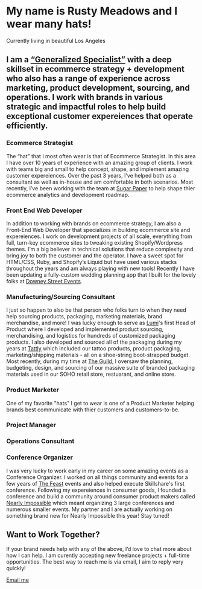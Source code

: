 <!-- This document is my scratchpad for writing the copy for this site.  -->


# My name is <span>Rusty Meadows</span> and I wear many hats!
Currently living in beautiful Los Angeles


## I am a <a target="_blank" href="https://fs.blog/2017/11/generalized-specialist/">“Generalized Specialist”</a> with a deep skillset in ecommerce strategy + development who also has a range of experience across marketing, product development, sourcing, and operations. I work with brands in various strategic and impactful roles to help build exceptional customer expereiences that operate efficiently.


### Ecommerce Strategist
The “hat” that I most often wear is that of Ecommerce Strategist. In this area I have over 10 years of experience with an amazing group of clients. I work with teams big and small to help concept, shape, and implement amazing customer expereiences. Over the past 3 years, I’ve helped both as a consultant as well as in-house and am comfortable in both scenarios. Most recently, I’ve been working with the team at <a target="_blank" href="https://sugarpaper.com">Sugar Paper</a> to help shape thier ecommerce analytics and development roadmap.

### Front End Web Developer
In addition to working with brands on ecommerce strategy, I am also a Front-End Web Developer that specializes in building ecommerce site and expereiences. I work on development projects of all scale, everything from full, turn-key ecommerce sites to tweaking existing Shopify/Wordpress themes. I’m a big believer in technical solutions that reduce complexity and bring joy to both the customer and the operator. I have a sweet spot for HTML/CSS, Ruby, and Shopify’s Liquid but have used various stacks throughout the years and am always playing with new tools! Recently I have been updating a fully-custom wedding planning app that I built for the lovely folks at <a target="_blank" href="https://downeystreetevents.com">Downey Street Events</a>.

### Manufacturing/Sourcing Consultant
I just so happen to also be that person who folks turn to when they need help sourcing products, packaging, marketing materials, brand merchandise, and more! I was lucky enough to serve as <a target="_blank" href="https://www.lumi.com">Lumi</a>'s first Head of Product where I developed and implemented product sourcing, merchandising, and logistics for hundreds of customized packaging products. I also developed and sourced all of the packaging during my years at <a target="_blank" href="https://tattly.com">Tattly</a> which included our tattoo products, product packaging, marketing/shipping materials - all on a shoe-string boot-strapped budget. Most recently, during my time at <a target="_blank" href="https://rwguild.com">The Guild</a>, I oversaw the planning, budgeting, design, and sourcing of our massive suite of branded packaging materials used in our SOHO retail store, restuarant, and online store.

### Product Marketer
One of my favorite "hats" I get to wear is one of a Product Marketer helping brands best communicate with thier customers and customers-to-be.

### Project Manager


### Operations Consultant


### Conference Organizer
I was very lucky to work early in my career on some amazing events as a Conference Organizer. I worked on all things community and events for a few years of <a target="_blank" href="https://www.feastongood.com">The Feast</a> events and also helped execute Skillshare's first conference. Following my expereiences in consumer goods, I founded a conference and build a community around consumer product makers called <a target="_blank" href="http://nearlyimpossible.org">Nearly Impossible</a> which meant organizing 3 large conferences and numerous smaller events. My partner and I are actually working on something brand new for Nearly Impossible this year! Stay tuned!


## Want to Work Together?
If your brand needs help with any of the above, I’d love to chat more about how I can help.
I am curently accepting new freelance projects + full-time opportunities.
The best way to reach me is via email, I aim to reply very quickly!

[Email me]()
